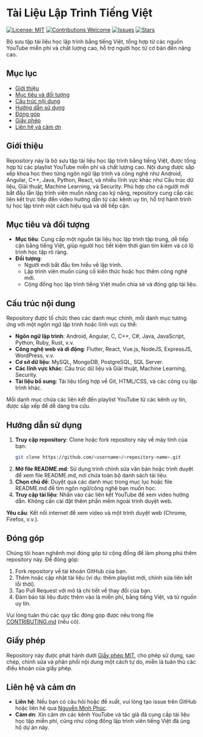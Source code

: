 # Tài Liệu Lập Trình **Tiếng Việt**

[![License: MIT](https://img.shields.io/badge/License-MIT-yellow.svg)](LICENSE)
[![Contributions Welcome](https://img.shields.io/badge/Contributions-welcome-brightgreen.svg)](CONTRIBUTING.md)
[![Issues](https://img.shields.io/github/issues/<username>/<repository-name>.svg)](https://github.com/<username>/<repository-name>/issues)
[![Stars](https://img.shields.io/github/stars/<username>/<repository-name>.svg?style=social)](https://github.com/<username>/<repository-name>/stargazers)

Bộ sưu tập tài liệu học lập trình bằng tiếng Việt, tổng hợp từ các nguồn YouTube miễn phí và chất lượng cao, hỗ trợ người học từ cơ bản đến nâng cao.

## Mục lục

- [Giới thiệu](#giới-thiệu)
- [Mục tiêu và đối tượng](#mục-tiêu-và-đối-tượng)
- [Cấu trúc nội dung](#cấu-trúc-nội-dung)
- [Hướng dẫn sử dụng](#hướng-dẫn-sử-dụng)
- [Đóng góp](#đóng-góp)
- [Giấy phép](#giấy-phép)
- [Liên hệ và cảm ơn](#liên-hệ-và-cảm-ơn)

## Giới thiệu

Repository này là bộ sưu tập tài liệu học lập trình bằng tiếng Việt, được tổng hợp từ các playlist YouTube miễn phí và chất lượng cao. Nội dung được sắp xếp khoa học theo từng ngôn ngữ lập trình và công nghệ như Android, Angular, C++, Java, Python, React, và nhiều lĩnh vực khác như Cấu trúc dữ liệu, Giải thuật, Machine Learning, và Security. Phù hợp cho cả người mới bắt đầu lẫn lập trình viên muốn nâng cao kỹ năng, repository cung cấp các liên kết trực tiếp đến video hướng dẫn từ các kênh uy tín, hỗ trợ hành trình tự học lập trình một cách hiệu quả và dễ tiếp cận.

## Mục tiêu và đối tượng

- **Mục tiêu**: Cung cấp một nguồn tài liệu học lập trình tập trung, dễ tiếp cận bằng tiếng Việt, giúp người học tiết kiệm thời gian tìm kiếm và có lộ trình học tập rõ ràng.
- **Đối tượng**: 
  - Người mới bắt đầu tìm hiểu về lập trình.
  - Lập trình viên muốn củng cố kiến thức hoặc học thêm công nghệ mới.
  - Cộng đồng học lập trình tiếng Việt muốn chia sẻ và đóng góp tài liệu.

## Cấu trúc nội dung

Repository được tổ chức theo các danh mục chính, mỗi danh mục tương ứng với một ngôn ngữ lập trình hoặc lĩnh vực cụ thể:
- **Ngôn ngữ lập trình**: Android, Angular, C, C++, C#, Java, JavaScript, Python, Ruby, Rust, v.v.
- **Công nghệ web và di động**: Flutter, React, Vue.js, NodeJS, ExpressJS, WordPress, v.v.
- **Cơ sở dữ liệu**: MySQL, MongoDB, PostgreSQL, SQL Server.
- **Các lĩnh vực khác**: Cấu trúc dữ liệu và Giải thuật, Machine Learning, Security.
- **Tài liệu bổ sung**: Tài liệu tổng hợp về Git, HTML/CSS, và các công cụ lập trình khác.

Mỗi danh mục chứa các liên kết đến playlist YouTube từ các kênh uy tín, được sắp xếp để dễ dàng tra cứu.

## Hướng dẫn sử dụng

1. **Truy cập repository**: Clone hoặc fork repository này về máy tính của bạn:
   ```bash
   git clone https://github.com/<username>/<repository-name>.git

2. **Mở file README.md**: Sử dụng trình chỉnh sửa văn bản hoặc trình duyệt để xem file README.md, nơi chứa toàn bộ danh sách tài liệu.
3. **Chọn chủ đề**: Duyệt qua các danh mục trong mục lục hoặc file README.md để tìm ngôn ngữ/công nghệ bạn muốn học.
4. **Truy cập tài liệu**: Nhấn vào các liên kết YouTube để xem video hướng dẫn. Không cần cài đặt thêm phần mềm ngoài trình duyệt web.

**Yêu cầu**: Kết nối internet để xem video và một trình duyệt web (Chrome, Firefox, v.v.).

## Đóng góp

Chúng tôi hoan nghênh mọi đóng góp từ cộng đồng để làm phong phú thêm repository này. Để đóng góp:

1. Fork repository về tài khoản GitHub của bạn.
2. Thêm hoặc cập nhật tài liệu (ví dụ: thêm playlist mới, chỉnh sửa liên kết lỗi thời).
3. Tạo Pull Request với mô tả chi tiết về thay đổi của bạn.
4. Đảm bảo tài liệu được thêm vào là miễn phí, bằng tiếng Việt, và từ nguồn uy tín.

Vui lòng tuân thủ các quy tắc đóng góp được nêu trong file [CONTRIBUTING.md](CONTRIBUTING.md) (nếu có).

## Giấy phép

Repository này được phát hành dưới [Giấy phép MIT](LICENSE), cho phép sử dụng, sao chép, chỉnh sửa và phân phối nội dung một cách tự do, miễn là tuân thủ các điều khoản của giấy phép.

## Liên hệ và cảm ơn

- **Liên hệ**: Nếu bạn có câu hỏi hoặc đề xuất, vui lòng tạo issue trên GitHub hoặc liên hệ qua [Nguyễn Minh Phúc](phuc@lhu.edu.vn).
- **Cảm ơn**: Xin cảm ơn các kênh YouTube và tác giả đã cung cấp tài liệu học tập miễn phí, cũng như cộng đồng lập trình viên tiếng Việt đã ủng hộ dự án này.
